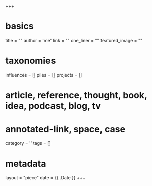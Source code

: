 +++
# basics
title     		 	= ""
author    		 	= 'me'
link      		 	= ""
one_liner 		 	= ""
featured_image 	= "" 

# taxonomies
influences		 	= []
piles     		 	= []
projects			 	= []

# article, reference, thought, book, idea, podcast, blog, tv
# annotated-link, space, case
category  		 	= ''
tags					 	= []

# metadata
layout	    	 	= "piece"
date      		 	= {{ .Date }}
+++

